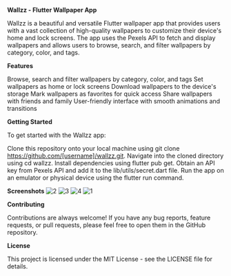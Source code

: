 **Wallzz - Flutter Wallpaper App**

Wallzz is a beautiful and versatile Flutter wallpaper app that provides users with a vast collection of high-quality wallpapers to customize their device's home and lock screens. The app uses the Pexels API to fetch and display wallpapers and allows users to browse, search, and filter wallpapers by category, color, and tags.

**Features**

Browse, search and filter wallpapers by category, color, and tags
Set wallpapers as home or lock screens
Download wallpapers to the device's storage
Mark wallpapers as favorites for quick access
Share wallpapers with friends and family
User-friendly interface with smooth animations and transitions


**Getting Started**

To get started with the Wallzz app:

Clone this repository onto your local machine using git clone https://github.com/[username]/wallzz.git.
Navigate into the cloned directory using cd wallzz.
Install dependencies using flutter pub get.
Obtain an API key from Pexels API and add it to the lib/utils/secret.dart file.
Run the app on an emulator or physical device using the flutter run command.

**Screenshots**
![2](https://user-images.githubusercontent.com/81023294/228637429-fcc581a1-08e4-42d9-b930-15d09b5b6b7e.jpg)
![3](https://user-images.githubusercontent.com/81023294/228637435-12df01f9-c124-4209-b88e-84107bbb7f4f.jpg)
![4](https://user-images.githubusercontent.com/81023294/228637441-988c982e-6094-46dd-ad02-c44ba9c6a84e.jpg)
![1](https://user-images.githubusercontent.com/81023294/228637449-41b317c5-e844-464f-83a6-0ba4ed01603a.jpg)


**Contributing**

Contributions are always welcome! If you have any bug reports, feature requests, or pull requests, please feel free to open them in the GitHub repository.

**License**

This project is licensed under the MIT License - see the LICENSE file for details.
